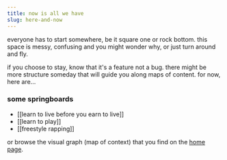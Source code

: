 ```yaml
---
title: now is all we have
slug: here-and-now
---
```


everyone has to start somewhere, be it square one or rock bottom. this space is messy, confusing and you might wonder why, or just turn around and fly.

if you choose to stay, know that it's a feature not a bug. there might be more structure someday that will guide you along maps of content. for now, here are...

### some springboards
- [[learn to live before you earn to live]]
- [[learn to play]]
- [[freestyle rapping]]

or browse the visual graph (map of context) that you find on the [home page](/).